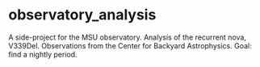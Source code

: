 # observatory_analysis

A side-project for the MSU observatory. Analysis of the recurrent nova, V339Del. Observations from the Center for Backyard Astrophysics. Goal: find a nightly period.
